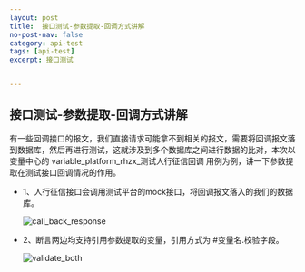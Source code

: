 ```yaml
---
layout: post
title:  接口测试-参数提取-回调方式讲解
no-post-nav: false
category: api-test
tags: [api-test]
excerpt: 接口测试


---
```





## 接口测试-参数提取-回调方式讲解

有一些回调接口的报文，我们直接请求可能拿不到相关的报文，需要将回调报文落到数据库，然后再进行测试，这就涉及到多个数据库之间进行数据的比对，本次以变量中心的 variable_platform_rhzx_测试人行征信回调 用例为例，讲一下参数提取在测试接口回调情况的作用。

- 1、人行征信接口会调用测试平台的mock接口，将回调报文落入的我们的数据库。

  ![call_back_response](https://james-xuande.github.io/images/posts/2021-04-22/call_back_response.png)

- 2、断言两边均支持引用参数提取的变量，引用方式为 #变量名.校验字段。

  ![validate_both](https://james-xuande.github.io/images/posts/2021-04-22/validate_both.png)



